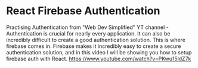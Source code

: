 # React Firebase Authentication
Practising Authentication from  "Web Dev Simplified" YT channel - Authentication is crucial for nearly every application. It can also be incredibly difficult to create a good authentication solution. This is where firebase comes in. Firebase makes it incredibly easy to create a secure authentication solution, and in this video I will be showing you how to setup firebase auth with React. https://www.youtube.com/watch?v=PKwu15ldZ7k
